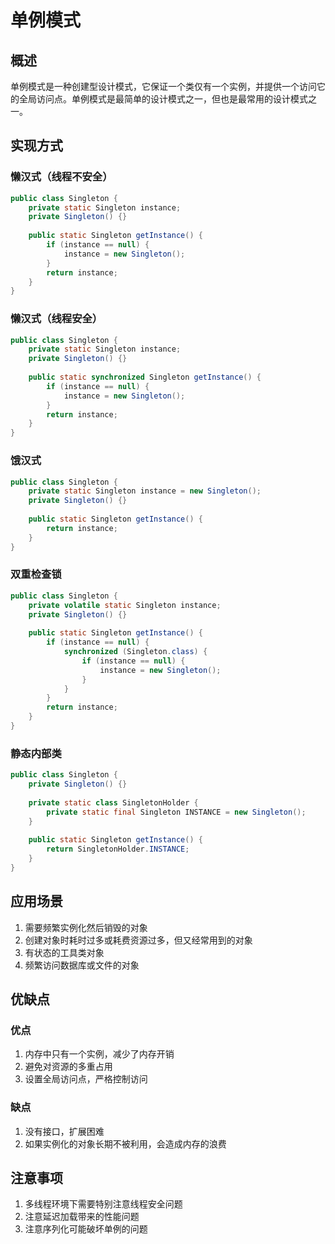 # 单例模式

## 概述

单例模式是一种创建型设计模式，它保证一个类仅有一个实例，并提供一个访问它的全局访问点。单例模式是最简单的设计模式之一，但也是最常用的设计模式之一。

## 实现方式

### 懒汉式（线程不安全）

```java
public class Singleton {
    private static Singleton instance;
    private Singleton() {}
    
    public static Singleton getInstance() {
        if (instance == null) {
            instance = new Singleton();
        }
        return instance;
    }
}
```

### 懒汉式（线程安全）

```java
public class Singleton {
    private static Singleton instance;
    private Singleton() {}
    
    public static synchronized Singleton getInstance() {
        if (instance == null) {
            instance = new Singleton();
        }
        return instance;
    }
}
```

### 饿汉式

```java
public class Singleton {
    private static Singleton instance = new Singleton();
    private Singleton() {}
    
    public static Singleton getInstance() {
        return instance;
    }
}
```

### 双重检查锁

```java
public class Singleton {
    private volatile static Singleton instance;
    private Singleton() {}
    
    public static Singleton getInstance() {
        if (instance == null) {
            synchronized (Singleton.class) {
                if (instance == null) {
                    instance = new Singleton();
                }
            }
        }
        return instance;
    }
}
```

### 静态内部类

```java
public class Singleton {
    private Singleton() {}
    
    private static class SingletonHolder {
        private static final Singleton INSTANCE = new Singleton();
    }
    
    public static Singleton getInstance() {
        return SingletonHolder.INSTANCE;
    }
}
```

## 应用场景

1. 需要频繁实例化然后销毁的对象
2. 创建对象时耗时过多或耗费资源过多，但又经常用到的对象
3. 有状态的工具类对象
4. 频繁访问数据库或文件的对象

## 优缺点

### 优点

1. 内存中只有一个实例，减少了内存开销
2. 避免对资源的多重占用
3. 设置全局访问点，严格控制访问

### 缺点

1. 没有接口，扩展困难
2. 如果实例化的对象长期不被利用，会造成内存的浪费

## 注意事项

1. 多线程环境下需要特别注意线程安全问题
2. 注意延迟加载带来的性能问题
3. 注意序列化可能破坏单例的问题